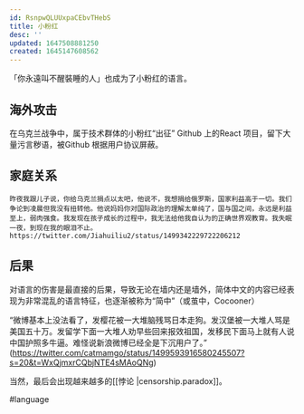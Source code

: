 ```yaml
---
id: RsnpwQLUUxpaCEbvTHebS
title: 小粉红
desc: ''
updated: 1647508881250
created: 1645147608562
---
```




「你永遠叫不醒裝睡的人」也成为了小粉红的语言。



## 海外攻击

在乌克兰战争中，属于技术群体的小粉红“出征” Github 上的React 项目，留下大量污言秽语，被Github 根据用户协议屏蔽。


## 家庭关系

```
昨夜我跟儿子说，你给乌克兰捐点以太吧，他说不，我想捐给俄罗斯，国家利益高于一切。我们争论到凌晨但我没有扭转他。他说妈妈你对国际政治的理解太单纯了，国与国之间，永远是利益至上，弱肉强食。我发现在孩子成长的过程中，我无法给他我自认为的正确世界观教育。我失眠一夜，到现在我的眼泪不止。
https://twitter.com/Jiahuiliu2/status/1499342229722206212
```

## 后果

对语言的伤害是最直接的后果，导致无论在墙内还是墙外，简体中文的内容已经表现为非常混乱的语言特征，也逐渐被称为“简中”（或茧中，Cocooner）

>
“微博基本上没法看了，发樱花被一大堆脑残骂日本走狗。发汉堡被一大堆人骂是美国五十万。发留学下面一大堆人劝早些回来报效祖国，发移民下面马上就有人说中国护照多牛逼。难怪说新浪微博已经全是下沉用户了。” (https://twitter.com/catmamgo/status/1499593916580245507?s=20&t=WxQjmxrCQbjNTE4sMAoQNg)

当然，最后会出现越来越多的[[悖论 |censorship.paradox]]。


#language